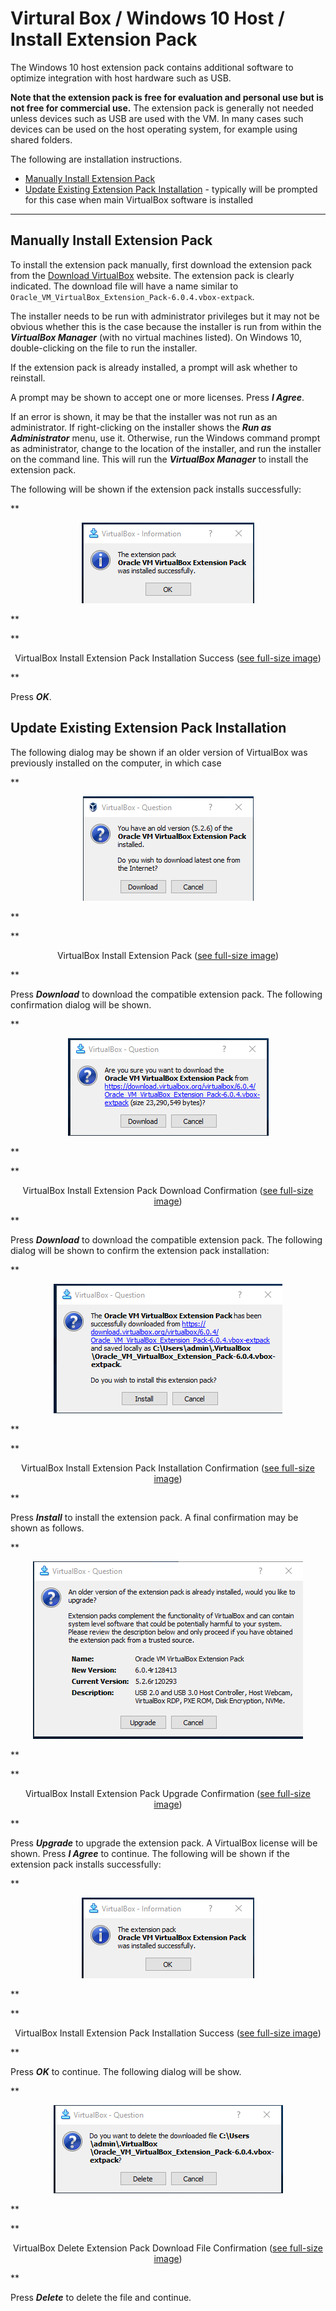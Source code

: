 # Virtural Box / Windows 10 Host / Install Extension Pack

The Windows 10 host extension pack contains additional software to optimize integration
with host hardware such as USB.

**Note that the extension pack is free for evaluation and personal use but is not free for commercial use.**
The extension pack is generally not needed unless devices such as USB are used with the VM.
In many cases such devices can be used on the host operating system, for example using shared folders.

The following are installation instructions.

*   [Manually Install Extension Pack](#manually-install-extension-pack)
*   [Update Existing Extension Pack Installation](#update-existing-extension-pack-installation) - typically
    will be prompted for this case when main VirtualBox software is installed

------------------

## Manually Install Extension Pack ##

To install the extension pack manually, first download the extension pack from the
[Download VirtualBox](https://www.virtualbox.org/wiki/Downloads) website.
The extension pack is clearly indicated.
The download file will have a name similar to `Oracle_VM_VirtualBox_Extension_Pack-6.0.4.vbox-extpack`.

The installer needs to be run with administrator privileges but it may not be obvious whether this
is the case because the installer is run from within the ***VirtualBox Manager***
(with no virtual machines listed).
On Windows 10, double-clicking on the file to run the installer.

If the extension pack is already installed, a prompt will ask whether to reinstall.

A prompt may be shown to accept one or more licenses.  Press ***I Agree***.

If an error is shown, it may be that the installer was not run as an administrator.
If right-clicking on the installer shows the ***Run as Administrator*** menu, use it.
Otherwise, run the Windows command prompt as administrator, change to the location of the installer,
and run the installer on the command line.
This will run the ***VirtualBox Manager*** to install the extension pack.

The following will be shown if the extension pack installs successfully:

**<p style="text-align: center;">
![win-host-install12](images/win-host-install12.png)
</p>**

**<p style="text-align: center;">
VirtualBox Install Extension Pack Installation Success (<a href="../images/win-host-install12.png">see full-size image</a>)
</p>**

Press ***OK***.

## Update Existing Extension Pack Installation ##

The following dialog may be shown if an older version of VirtualBox was previously installed on the computer,
in which case

**<p style="text-align: center;">
![win-host-install8](images/win-host-install8.png)
</p>**

**<p style="text-align: center;">
VirtualBox Install Extension Pack (<a href="../images/win-host-install8.png">see full-size image</a>)
</p>**

Press ***Download*** to download the compatible extension pack.
The following confirmation dialog will be shown.

**<p style="text-align: center;">
![win-host-install9](images/win-host-install9.png)
</p>**

**<p style="text-align: center;">
VirtualBox Install Extension Pack Download Confirmation (<a href="../images/win-host-install9.png">see full-size image</a>)
</p>**

Press ***Download*** to download the compatible extension pack.
The following dialog will be shown to confirm the extension pack installation:

**<p style="text-align: center;">
![win-host-install10](images/win-host-install10.png)
</p>**

**<p style="text-align: center;">
VirtualBox Install Extension Pack Installation Confirmation (<a href="../images/win-host-install10.png">see full-size image</a>)
</p>**

Press ***Install*** to install the extension pack.
A final confirmation may be shown as follows.

**<p style="text-align: center;">
![win-host-install11](images/win-host-install11.png)
</p>**

**<p style="text-align: center;">
VirtualBox Install Extension Pack Upgrade Confirmation (<a href="../images/win-host-install11.png">see full-size image</a>)
</p>**

Press ***Upgrade*** to upgrade the extension pack.
A VirtualBox license will be shown.  Press ***I Agree*** to continue.
The following will be shown if the extension pack installs successfully:

**<p style="text-align: center;">
![win-host-install12](images/win-host-install12.png)
</p>**

**<p style="text-align: center;">
VirtualBox Install Extension Pack Installation Success (<a href="../images/win-host-install12.png">see full-size image</a>)
</p>**

Press ***OK*** to continue.  The following dialog will be show.

**<p style="text-align: center;">
![win-host-install13](images/win-host-install13.png)
</p>**

**<p style="text-align: center;">
VirtualBox Delete Extension Pack Download File Confirmation (<a href="../images/win-host-install13.png">see full-size image</a>)
</p>**

Press ***Delete*** to delete the file and continue.
